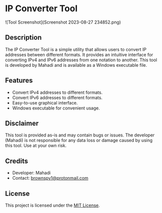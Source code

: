 # IP Converter Tool

![Tool Screenshot](Screenshot 2023-08-27 234852.png)

## Description

The IP Converter Tool is a simple utility that allows users to convert IP addresses between different formats. It provides an intuitive interface for converting IPv4 and IPv6 addresses from one notation to another. This tool is developed by Mahadi and is available as a Windows executable file.

## Features

- Convert IPv4 addresses to different formats.
- Convert IPv6 addresses to different formats.
- Easy-to-use graphical interface.
- Windows executable for convenient usage.



## Disclaimer

This tool is provided as-is and may contain bugs or issues. The developer (Mahadi) is not responsible for any data loss or damage caused by using this tool. Use at your own risk.

## Credits

- Developer: Mahadi
- Contact: [brownspy1@protonmail.com](mailto:brownspy1@protonmail.com)

## License

This project is licensed under the [MIT License](LICENSE).
